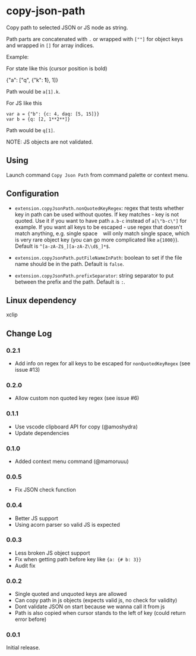# copy-json-path

Copy path to selected JSON or JS node as string.

Path parts are concatenated with `.` or wrapped with `[""]` for object keys and wrapped in `[]` for array indices.

Example:

For state like this (cursor position is bold)

{"a": ["q", {"k": **1**}, 1]}

Path would be `a[1].k`.

For JS like this 

```
var a = {"b": {c: 4, daq: [5, 15]}}
var b = {q: [2, 1**2**]}
```

Path would be `q[1]`.

NOTE: JS objects are not validated.

## Using

Launch command `Copy Json Path` from command palette or context menu.

## Configuration

- `extension.copyJsonPath.nonQuotedKeyRegex`: regex that tests whether key in path can be used without quotes. If key matches - key is not quoted. Use it if you want to have path `a.b-c` instead of `a[\"b-c\"]` for example. If you want all keys to be escaped - use regex that doesn't match anything, e.g. single space ` ` will only match single space, which is very rare object key (you can go more complicated like `a{1000}`). Default is `^[a-zA-Z$_][a-zA-Z\\d$_]*$`.

- `extension.copyJsonPath.putFileNameInPath`: boolean to set if the file name should be in the path. Default is `false`.

- `extension.copyJsonPath.prefixSeparator`: string separator to put between the prefix and the path. Default is `:`.

## Linux dependency

xclip

## Change Log

### 0.2.1

- Add info on regex for all keys to be escaped for `nonQuotedKeyRegex` (see issue #13)

### 0.2.0

- Allow custom non quoted key regex (see issue #6)

### 0.1.1

- Use vscode clipboard API for copy (@amoshydra)
- Update dependencies

### 0.1.0

- Added context menu command (@mamoruuu)

### 0.0.5

- Fix JSON check function

### 0.0.4

- Better JS support
- Using acorn parser so valid JS is expected

### 0.0.3

- Less broken JS object support
- Fix when getting path before key like `{a: {# b: 3}}`
- Audit fix

### 0.0.2

- Single quoted and unquoted keys are allowed
- Can copy path in js objects (expects valid js, no check for validity)
- Dont validate JSON on start because we wanna call it from js
- Path is also copied when cursor stands to the left of key (could return error before)

### 0.0.1

Initial release.
